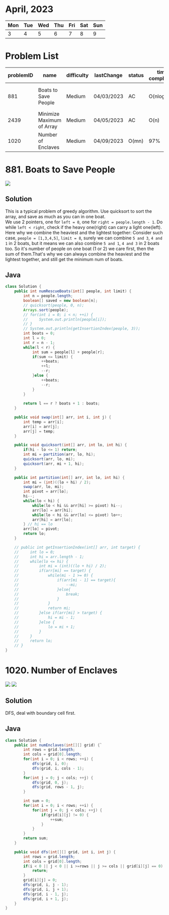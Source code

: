 # April, 2023
|Mon|Tue|Wed|Thu|Fri|Sat|Sun|
|-|-|-|-|-|-|-|
|3|4|5|6|7|8|9|10|

# **Problem List**
|problemID|name|difficulty|lastChange|status|time complexity|beat|comment|recorded|
|-|-|-|-|-|-|-|-|-|
|881|Boats to Save People|Medium|04/03/2023|AC|O(nlogn)|98%|2 pointers, greedy, sort|Y|
|2439|Minimize Maximum of Array|Medium|04/05/2023|AC|O(n)|98%||N|
|1020|Number of Enclaves|Medium|04/09/2023|O(mn)|97%|DFS|Y|

# 881. Boats to Save People
![](./pics/881.png)

## Solution

This is a typical problem of greedy algorithm. Use quicksort to sort the array, and save as much as you can in one boat.   
We use 2 pointers, one for `left = 0`, one for `right = people.length - 1`. Do while `left < right`, check if the heavy one(right) can carry a light one(left).   
Here why we combine the heaviest and the lightest together: Consider such case, `people = [1,3,4,5]`, `limit = 8`, surely we can combine `5 and 3`, `4 and 1` in 2 boats, but it means we can also combine `5 and 1`, `4 and 3` in 2 boats too. So it's number of people on one boat (1 or 2) we care first, then the sum of them.That's why we can always combine the heaviest and the lightest together, and still get the minimum num of boats.

## Java
```java {.line-numbers}
class Solution {
    public int numRescueBoats(int[] people, int limit) {
        int n = people.length;
        boolean[] saved = new boolean[n];
        // quicksort(people, 0, n);  
        Arrays.sort(people);
        // for(int i = 0; i < n; ++i) {
        //     System.out.println(people[i]);
        // }
        // System.out.println(getInsertionIndex(people, 3));
        int boats = 0;
        int l = 0;
        int r = n - 1;
        while(l < r) {
            int sum = people[l] + people[r];
            if(sum <= limit) {
                ++boats;
                ++l;
                --r;
            }else {
                ++boats;
                --r;
            }
        }
        
        return l == r ? boats + 1 : boats;
    }

    public void swap(int[] arr, int i, int j) {
        int temp = arr[i];
        arr[i] = arr[j];
        arr[j] = temp;
    }

    public void quicksort(int[] arr, int lo, int hi) {
        if(hi - lo <= 1) return;
        int mi = partition(arr, lo, hi);
        quicksort(arr, lo, mi);
        quicksort(arr, mi + 1, hi);
    }

    public int partition(int[] arr, int lo, int hi) {
        int mi = (int)((lo + hi) / 2);
        swap(arr, lo, mi);
        int pivot = arr[lo];
        hi--;
        while(lo < hi) {
            while(lo < hi && arr[hi] >= pivot) hi--;
            arr[lo] = arr[hi];
            while(lo < hi && arr[lo] <= pivot) lo++;
            arr[hi] = arr[lo];
        } // hi == lo
        arr[lo] = pivot;
        return lo;
    }

    // public int getInsertionIndex(int[] arr, int target) {
    //     int lo = 0;
    //     int hi = arr.length - 1;
    //     while(lo <= hi) {
    //         int mi = (int)((lo + hi) / 2);
    //         if(arr[mi] == target) {
    //             while(mi - 1 >= 0) {
    //                 if(arr[mi - 1] == target){
    //                     --mi;
    //                 }else{
    //                     break;
    //                 }
    //             }
    //             return mi;
    //         }else if(arr[mi] > target) {
    //             hi = mi - 1;
    //         }else {
    //             lo = mi + 1;
    //         }
    //     }
    //     return lo;
    // }
}
```

# 1020. Number of Enclaves

![](./pics/1020-1.png)
![](./pics/1020-2.png)

## Solution
DFS, deal with boundary cell first. 

## Java
```java {.line-numbers}
class Solution {
    public int numEnclaves(int[][] grid) {`
        int rows = grid.length;
        int cols = grid[0].length;
        for(int i = 0; i < rows; ++i) {
            dfs(grid, i, 0);
            dfs(grid, i, cols - 1);
        }
        for(int j = 0; j < cols; ++j) {
            dfs(grid, 0, j);
            dfs(grid, rows - 1, j);
        }

        int sum = 0;
        for(int i = 0; i < rows; ++i) {
            for(int j = 0; j < cols; ++j) {
                if(grid[i][j] != 0) {
                    ++sum;
                }
            }
        }
        return sum;
    }

    public void dfs(int[][] grid, int i, int j) {
        int rows = grid.length;
        int cols = grid[0].length;
        if(i < 0 || j < 0 || i >=rows || j >= cols || grid[i][j] == 0) {
            return;
        } 
        grid[i][j] = 0;
        dfs(grid, i, j - 1);
        dfs(grid, i, j + 1);
        dfs(grid, i - 1, j);
        dfs(grid, i + 1, j);
    }
}

```